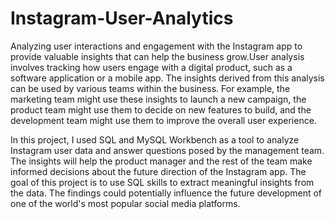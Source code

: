 # Instagram-User-Analytics
Analyzing user interactions and engagement with the Instagram app to provide valuable insights that can help the business grow.User analysis involves tracking how users engage with a digital product, such as a software application or a mobile app. The insights derived from this analysis can be used by various teams within the business. For example, the marketing team might use these insights to launch a new campaign, the product team might use them to decide on new features to build, and the development team might use them to improve the overall user experience. 

In this project, I used SQL and MySQL Workbench as a tool to analyze Instagram user data and answer questions posed by the management team. The insights will help the product manager and the rest of the team make informed decisions about the future direction of the Instagram app. The goal of this project is to use SQL skills to extract meaningful insights from the data. The findings could potentially influence the future development of one of the world's most popular social media platforms.
